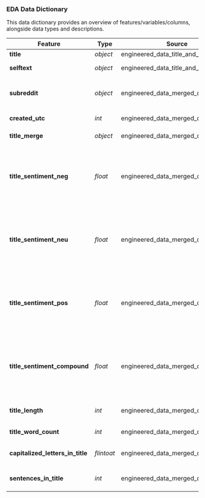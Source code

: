 ### EDA Data Dictionary

This data dictionary provides an overview of features/variables/columns, alongside data types and descriptions. 

|Feature|Type|Source|Description|
|---|---|---|---|
|**title**|*object*|engineered_data_title_and_selftext.csv|Title of the Reddit post|
|**selftext**|*object*|engineered_data_title_and_selftext.csv|Selftext within the Reddit post| 
|**subreddit**|*object*|engineered_data_merged_columns.csv|Identifies which Subreddit the post was from. Options are backpacking or ultrarunning|
|**created_utc**|*int*|engineered_data_merged_columns.csv|Date of Reddit post, in Unix Epoch time| 
|**title_merge**|*object*|engineered_data_merged_columns.csv|Combination of **title** and **selftext** columns| 
|**title_sentiment_neg**|*float*|engineered_data_merged_columns.csv|A sentiment intensity score received from the SentimentIntensityAnalyzer. Sentiment strength is based on the input text: positive values are positive valence, negative values are negative valence| 
|**title_sentiment_neu**|*float*|engineered_data_merged_columns.csv|A sentiment intensity score received from the SentimentIntensityAnalyzer. Sentiment strength is based on the input text: positive values are positive valence, negative values are negative valence| 
|**title_sentiment_pos**|*float*|engineered_data_merged_columns.csv|A sentiment intensity score received from the SentimentIntensityAnalyzer. Sentiment strength is based on the input text: positive values are positive valence, negative values are negative valence|
|**title_sentiment_compound**|*float*|engineered_data_merged_columns.csv|A sentiment intensity score received from the SentimentIntensityAnalyzer. It is derived from the sum of positive, negative & neutral scores which is then normalized between -1 and +1|
|**title_length**|*int*|engineered_data_merged_columns.csv|Number of characters within the **title_merge** column|
|**title_word_count**|*int*|engineered_data_merged_columns.csv|Number of words within the **title_merge** column|
|**capitalized_letters_in_title**|*flintoat*|engineered_data_merged_columns.csv|Number of capitalized letters within the **title_merge** column|
|**sentences_in_title**|*int*|engineered_data_merged_columns.csv|Number of sentences within the **title_merge** column|